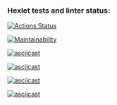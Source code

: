 ### Hexlet tests and linter status:
[![Actions Status](https://github.com/owsmurf/frontend-project-44/actions/workflows/hexlet-check.yml/badge.svg)](https://github.com/owsmurf/frontend-project-44/actions)

[![Maintainability](https://api.codeclimate.com/v1/badges/5f446bd97c396073ce71/maintainability)](https://codeclimate.com/github/owsmurf/frontend-project-44/maintainability)

[![asciicast](https://asciinema.org/a/sCyAQY0ZdtiJwj2aVuf9dz9cT.svg)](https://asciinema.org/a/sCyAQY0ZdtiJwj2aVuf9dz9cT)

[![asciicast](https://asciinema.org/a/1fpS1rUtaAj781OT1Xsl0Zs1v.svg)](https://asciinema.org/a/1fpS1rUtaAj781OT1Xsl0Zs1v)

[![asciicast](https://asciinema.org/a/eMikzmoqnWFNOcopMJ0nbHE5a.svg)](https://asciinema.org/a/eMikzmoqnWFNOcopMJ0nbHE5a)

[![asciicast](https://asciinema.org/a/yAgKvrNBWadtlqEhbDbJWo06N.svg)](https://asciinema.org/a/yAgKvrNBWadtlqEhbDbJWo06N)